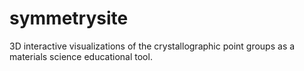 # symmetrysite
3D interactive visualizations of the crystallographic point groups as a materials science educational tool.
